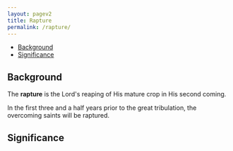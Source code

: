 ```yaml
---
layout: pagev2
title: Rapture
permalink: /rapture/
---
```

- [Background](#background)
- [Significance](#significance)

## Background

The **rapture** is the Lord's reaping of His mature crop in His second coming. 

In the first three and a half years prior to the great tribulation, the overcoming saints will be raptured.

## Significance
